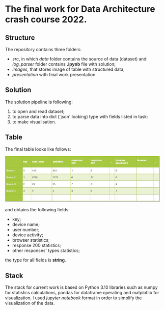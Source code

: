 # The final work for Data Architecture crash course 2022.

## Structure

The repository contains three folders:
- *src*, in which *data* folder contains the source of data (dataset) and *log_parser* folder contains **.ipynb** file with solution;
- *images*, that stores image of table with structured data;
- *presentation* with final work presentation.

## Solution

The solution pipeline is following:

1. to open and read dataset;
2. to parse data into dict ('json' looking) type with fields listed in task:
3. to make visualisation.

## Table

The final table looks like follows:

![table](imges/Diagram.jpg)

and obtains the following fields:

- key;
- device name;
- user number;
- device activity;
- browser statistics;
- response 200 statistics;
- other responses' types statistics;

the type for all fields is **string**.

## Stack

The stack for current work is based on Python 3.10 libraries such as numpy
for statistics calculations, pandas for dataframe operating and 
matplotlib for visualization. I used *jupyter notebook* format in order to
simplify the visualization of the data.


